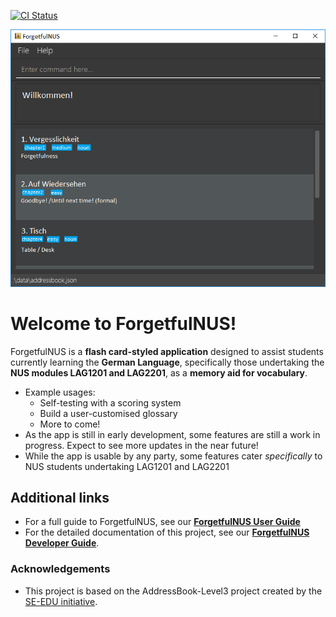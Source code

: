 [![CI Status](https://github.com/se-edu/addressbook-level3/Java%20CI/badge.svg)](https://github.com/AY2021S1-CS2103T-W16-2/tp/actions)

![Ui](docs/images/Ui.png)

# Welcome to ForgetfulNUS!
  ForgetfulNUS is a **flash card-styled application** designed to assist students currently learning the **German Language**,
  specifically those undertaking the **NUS modules LAG1201 and LAG2201**, as a **memory aid for vocabulary**.
* Example usages:
  * Self-testing with a scoring system
  * Build a user-customised glossary
  * More to come!
* As the app is still in early development, some features are still a work in progress. Expect to see more updates in the near
    future!
* While the app is usable by any party, some features cater *specifically* to NUS students undertaking LAG1201 and LAG2201

## Additional links
* For a full guide to ForgetfulNUS, see our **[ForgetfulNUS User Guide](https://github.com/AY2021S1-CS2103T-W16-2/tp/blob/master/docs/UserGuide.md)**
* For the detailed documentation of this project, see our **[ForgetfulNUS Developer Guide](https://github.com/AY2021S1-CS2103T-W16-2/tp/blob/master/docs/DeveloperGuide.md)**.

### Acknowledgements
* This project is based on the AddressBook-Level3 project created by the [SE-EDU initiative](https://se-education.org).
